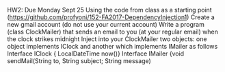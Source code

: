 HW2: Due Monday Sept 25
Using the code from class as a starting point (https://github.com/profyoni/152-FA2017-DependencyInjection1) 
Create a new gmail account (do not use your current account)
Write a program (class ClockMailer) that sends an email to you (at your regular email) when the clock strikes midnight
Inject into your ClockMailer two objects: one object implements IClock and another which implements IMailer as follows
Interface IClock { LocalDateTime now()}
Interface IMailer {void sendMail(String to, String subject; String message)
